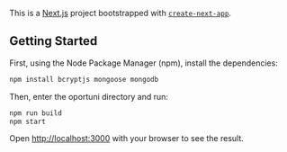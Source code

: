 This is a [Next.js](https://nextjs.org/) project bootstrapped with [`create-next-app`](https://github.com/vercel/next.js/tree/canary/packages/create-next-app).

## Getting Started

First, using the Node Package Manager (npm), install the dependencies:

```bash
npm install bcryptjs mongoose mongodb
```

Then, enter the oportuni directory and run:

```bash
npm run build
npm start
```

Open [http://localhost:3000](http://localhost:3000) with your browser to see the result.



